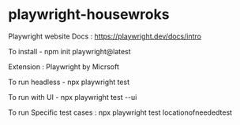 # playwright-housewroks

Playwright website Docs :  https://playwright.dev/docs/intro 

To install - npm init playwright@latest


Extension : Playwright by Micrsoft 

To run headless - npx playwright test


To run with UI  - npx playwright test --ui

To run Specific test cases : npx playwright test locationofneededtest
